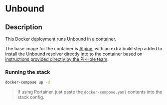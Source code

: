 # Unbound

## Description

This Docker deployment runs Unbound in a container.

The base image for the container is [Alpine](https://hub.docker.com/_/alpine), with an extra build step added to install the Unbound resolver directly into to the container based on [instructions provided directly by the Pi-Hole team](https://docs.pi-hole.net/guides/unbound/).

### Running the stack

```bash
docker-compose up -d
```

> If using Portainer, just paste the `docker-compose.yaml` contents into the stack config.
